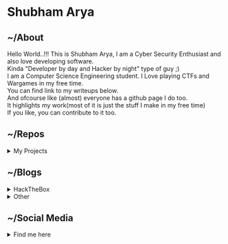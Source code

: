 # Shubham Arya

## ~/About

Hello World..!!! This is Shubham Arya, I am a Cyber Security Enthusiast and also love developing software.
<br>
Kinda "Developer by day and Hacker by night" type of guy ;)
<br>
I am a Computer Science Engineering student. I Love playing CTFs and Wargames in my free time.
<br>
You can find link to my writeups below.
<br>
And ofcourse like (almost) everyone has a github page I do too.
<br>
It highlights my work(most of it is just the stuff I make in my free time) 
<br>
If you like, you can contribute to it too.

## ~/Repos
<details>
  <summary>My Projects</summary>
  <p><a href="https://github.com/mrjoker05/LazyScripts">LazyScripts</a></p>
  <p><a href="https://github.com/mrjoker05/Dump_Programs">Dump_Programs</a></p>
  <p><a href="https://github.com/mrjoker05/HTB-Recon">HTB-Recon</a></p>
  <p><a href="https://github.com/mrjoker05/Lazy-Share">LazyShare</a></p>
  <p><a href="https://github.com/mrjoker05/New-Feed">New-Feed</a></p>
  <p><a href="https://github.com/mrjoker05/ImSleepy">ImSleepy</a></p>
  <p><a href="https://github.com/mrjoker05/CTF-Challenges">CTF-Challenges</a></p>
</details>

## ~/Blogs
<details>
  <summary>HackTheBox</summary>
  <p><a href="https://medium.com/@mrjoker05/hack-the-box-methodology-bde149ff4251">Hackthebox Methodology</a></p>
  <p><a href="https://medium.com/@mrjoker05/traceback-hackthebox-writeup-1501907a1fc5">TraceBack Hackthebox</a></p>
  <p><a href="https://medium.com/@mrjoker05/traverxec-writeup-hackthebox-75af741fb43a">Traverxec Hackthebox</a></p>
  <p><a href="https://medium.com/@mrjoker05/postman-hackthebox-quick-walkthrough-22a82761a69a">Postman Hackthebox</a></p>
</details>
<details>
  <summary>Other</summary>
  <p><a href="https://medium.com/@mrjoker05/hello-world-6439f812355f">Hello World</a></p>
  <p><a href="https://mrjoker05.medium.com/how-i-created-a-bot-that-marked-my-attendence-for-the-whole-semester-e178da17df89">Attendence automation bot</a></p>
</details>

## ~/Social Media
<details>
  <summary>Find me here</summary>
  <p><a href="https://medium.com/@mrjoker05">Medium</a></p>
  <p><a href="https://twitter.com/iam_shubhamarya">Twitter</a></p>
  <p><a href="https://www.reddit.com/user/iamnobody_8">Reddit</a></p>
  <p><a href="https://www.instagram.com/shubham._.arya">Instagram</a></p>
  <p><a href="https://www.linkedin.com/in/iamshubhamarya8/">LinkedIn</a></p>
</details>
